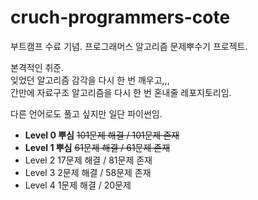 # cruch-programmers-cote

부트캠프 수료 기념. 프로그래머스 알고리즘 문제뿌수기 프로젝트.

본격적인 취준.  
잊었던 알고리즘 감각을 다시 한 번 깨우고,,,  
간만에 자료구조 알고리즘을 다시 한 번 혼내줄 레포지토리임.

다른 언어로도 풀고 싶지만 일단 파이썬임.

- **Level 0 뿌심** ~~101문제 해결 / 101문제 존재~~
- **Level 1 뿌심** ~~61문제 해결 / 61문제 존재~~
- Level 2 17문제 해결 / 81문제 존재
- Level 3 2문제 해결 / 58문제 존재
- Level 4 1문제 해결 / 20문제